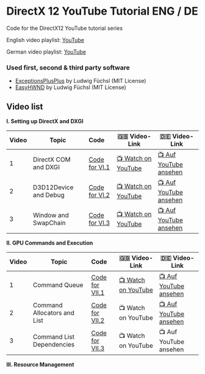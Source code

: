 # DirectX 12 YouTube Tutorial ENG / DE
Code for the DirectX12 YouTube tutorial series

English video playlist: [YouTube](https://youtube.com/playlist?list=PL-m4pn2uJvXGgLezWF3tKWc4Frzc8PzvW)

German video playlist: [YouTube](https://youtube.com/playlist?list=PL-m4pn2uJvXFiuAfZy0r9mItWtVfNl5gw)

### Used first, second & third party software

- [ExceptionsPlusPlus](https://github.com/Ohjurot/ExceptionsPlusPlus) by Ludwig Füchsl (MIT License)
- [EasyHWND](https://github.com/Ohjurot/EasyHWND) by Ludwig Füchsl (MIT License)

## Video list

**I. Setting up DirectX and DXGI** 

| Video | Topic                 | Code                                                         | :gb: Video-Link                                       | :de: Video-Link                                          |
| ----- | --------------------- | :----------------------------------------------------------- | ----------------------------------------------------- | -------------------------------------------------------- |
| 1     | DirectX COM and DXGI  | [Code for VI.1](https://github.com/Ohjurot/DX12-YT/releases/tag/VI.1) | [:tv: Watch on YouTube​](https://youtu.be/3NTnolWuZxI) | [:tv: Auf YouTube ansehen](https://youtu.be/LOoL9U1Z9ug) |
| 2     | D3D12Device and Debug | [Code for VI.2](https://github.com/Ohjurot/DX12-YT/releases/tag/VI.2) | [:tv: Watch on YouTube](https://youtu.be/yE6zmH5UJYc) | [:tv: Auf YouTube ansehen](https://youtu.be/q62eQqgqQnI) |
| 3     | Window and SwapChain  | [Code for VI.3](https://github.com/Ohjurot/DX12-YT/releases/tag/VI.3) | [:tv: Watch on YouTube](https://youtu.be/R3IF-t11QkM) | [:tv: Auf YouTube ansehen](https://youtu.be/wCD-N7SIYyg) |

**II. GPU Commands and Execution**

| Video | Topic                       | Code                                                         | :gb: Video-Link                                       | :de: Video-Link                                          |
| ----- | --------------------------- | :----------------------------------------------------------- | ----------------------------------------------------- | -------------------------------------------------------- |
| 1     | Command Queue               | [Code for VII.1](https://github.com/Ohjurot/DX12-YT/releases/tag/VII.1) | [:tv: Watch on YouTube](https://youtu.be/k7tPjz2cyLQ) | [:tv: Auf YouTube ansehen](https://youtu.be/CHnNqPvUoLs) |
| 2     | Command Allocators and List | [Code for VII.2](https://github.com/Ohjurot/DX12-YT/releases/tag/VII.2_ii) | :tv: Watch on YouTube                                 | [:tv: Auf YouTube ansehen](https://youtu.be/Tekce8OeO6M) |
| 3     | Command List Dependencies   | [Code for VII.3](https://github.com/Ohjurot/DX12-YT/releases/tag/VII.3) | :tv: Watch on YouTube                                 | :tv: Auf YouTube ansehen                                 |

**III. Resource Management**

